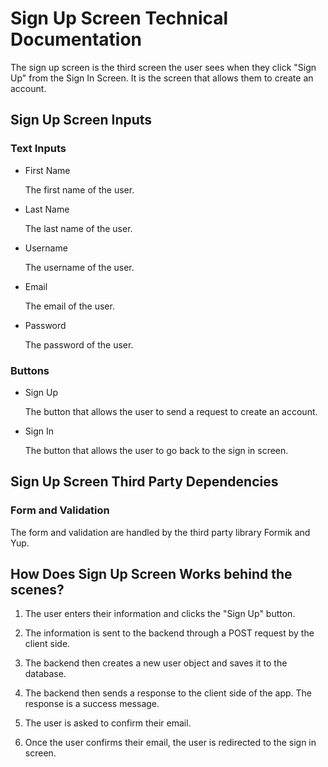 # Sign Up Screen Technical Documentation

The sign up screen is the third screen the user sees when they click "Sign Up" from the Sign In Screen. It is the screen that allows them to create an account.

## Sign Up Screen Inputs

### Text Inputs

- First Name

  The first name of the user.

- Last Name

  The last name of the user.

- Username

  The username of the user.

- Email

  The email of the user.

- Password

  The password of the user.

### Buttons

- Sign Up

  The button that allows the user to send a request to create an account.

- Sign In

  The button that allows the user to go back to the sign in screen.

## Sign Up Screen Third Party Dependencies

### Form and Validation

The form and validation are handled by the third party library Formik and Yup.

## How Does Sign Up Screen Works behind the scenes?

1. The user enters their information and clicks the "Sign Up" button.
2. The information is sent to the backend through a POST request by the client side.
3. The backend then creates a new user object and saves it to the database.
4. The backend then sends a response to the client side of the app. The response is a success message.
5. The user is asked to confirm their email.

6. Once the user confirms their email, the user is redirected to the sign in screen.
